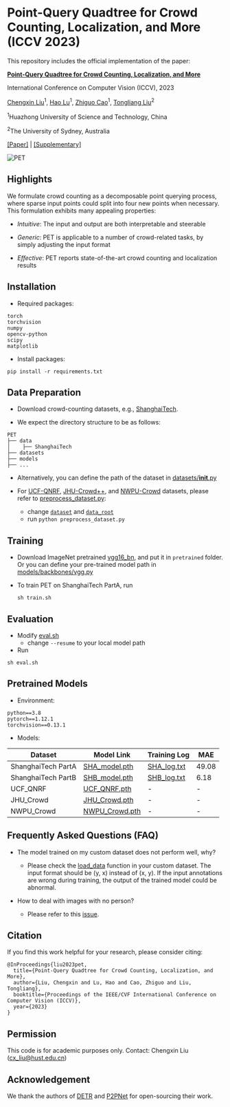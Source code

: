 # Point-Query Quadtree for Crowd Counting, Localization, and More (ICCV 2023)

This repository includes the official implementation of the paper: 

[**Point-Query Quadtree for Crowd Counting, Localization, and More**](https://arxiv.org/abs/2308.13814)

International Conference on Computer Vision (ICCV), 2023

[Chengxin Liu](https://cxliu0.github.io/)<sup>1</sup>, [Hao Lu](https://sites.google.com/site/poppinace/)<sup>1</sup>, [Zhiguo Cao](http://english.aia.hust.edu.cn/info/1085/1528.htm)<sup>1</sup>, [Tongliang Liu](https://tongliang-liu.github.io/)<sup>2</sup>

<sup>1</sup>Huazhong University of Science and Technology, China  

<sup>2</sup>The University of Sydney, Australia

[[Paper]](https://arxiv.org/abs/2308.13814) | [[Supplementary]](https://drive.google.com/file/d/1WxdtOaEEccYrXuNQTn1k29lFDAetBm63/view?usp=sharing)

![PET](teaser.JPG)

## Highlights

We formulate crowd counting as a decomposable point querying process, where sparse input points could split into four new points when necessary. This formulation exhibits many appealing properties:

- *Intuitive*: The input and output are both interpretable and steerable
  
- *Generic*: PET is applicable to a number of crowd-related tasks, by simply adjusting the input format
  
- *Effective*: PET reports state-of-the-art crowd counting and localization results
  

## Installation

- Required packages:
  
```
torch
torchvision
numpy
opencv-python
scipy
matplotlib
```

- Install packages:

```
pip install -r requirements.txt
```


## Data Preparation

- Download crowd-counting datasets, e.g., [ShanghaiTech](https://github.com/desenzhou/ShanghaiTechDataset).
  
- We expect the directory structure to be as follows:
  

```
PET
├── data
│    ├── ShanghaiTech
├── datasets
├── models
├── ...
```

- Alternatively, you can define the path of the dataset in [datasets/__init__.py](datasets/__init__.py)

- For [UCF-QNRF](https://www.crcv.ucf.edu/data/ucf-qnrf/), [JHU-Crowd++](http://www.crowd-counting.com/), and [NWPU-Crowd](https://gjy3035.github.io/NWPU-Crowd-Sample-Code/) datasets, please refer to [preprocess_dataset.py](https://github.com/cxliu0/PET/blob/main/preprocess_dataset.py):

  * change [```dataset```](https://github.com/cxliu0/PET/blob/main/preprocess_dataset.py#L217) and [```data_root```](https://github.com/cxliu0/PET/blob/main/preprocess_dataset.py#L218)
  * run ```python preprocess_dataset.py```


## Training

- Download ImageNet pretrained [vgg16_bn](https://download.pytorch.org/models/vgg16_bn-6c64b313.pth), and put it in ```pretrained``` folder. Or you can define your pre-trained model path in [models/backbones/vgg.py](models/backbones/vgg.py)
  

- To train PET on ShanghaiTech PartA, run
  
  ```
  sh train.sh
  ```
  

## Evaluation

- Modify [eval.sh](eval.sh)
  - change ```--resume``` to your local model path
- Run

```
sh eval.sh
```

## Pretrained Models

- Environment:
```
python==3.8
pytorch==1.12.1
torchvision==0.13.1
```

- Models:

| Dataset                  | Model Link  | Training Log  | MAE |
| ------------------------ | ----------- | --------------| ----|
| ShanghaiTech PartA       |  [SHA_model.pth](https://drive.google.com/file/d/1QwV8hrEDs1LQ4h1TH4KSL8tB51AImNMT/view?usp=drive_link)   | [SHA_log.txt](https://drive.google.com/file/d/1UpY61L0KWRA9c29CM9FMX34bHyprnPUY/view?usp=sharing) | 49.08 |
| ShanghaiTech PartB       |  [SHB_model.pth](https://drive.google.com/file/d/10HK42xC6fmOK-5lQfu-pTn6oAHYeRUhv/view?usp=sharing)   | [SHB_log.txt](https://drive.google.com/file/d/1M74PI0XuJtQraPOUiCQJSCUjrWoJUq3n/view?usp=sharing) | 6.18 |
| UCF_QNRF                 |  [UCF_QNRF.pth](https://drive.google.com/file/d/129l__gW51UtTQnPKM-90lTZo508-Eh7I/view?usp=sharing)    | - | - |
| JHU_Crowd                |  [JHU_Crowd.pth](https://drive.google.com/file/d/1D4vtoYhQuvj_5onJaXJRtWrlwrl2ckbE/view?usp=sharing)   | - | - |
| NWPU_Crowd               |  [NWPU_Crowd.pth](https://drive.google.com/file/d/1MX7tQAexyc9slrt7TaNSK7j8RtSvnI2H/view?usp=sharing)  | - | - |


## Frequently Asked Questions (FAQ)

* The model trained on my custom dataset does not perform well, why?
  * Please check the [load_data](https://github.com/cxliu0/PET/blob/main/datasets/SHA.py#L105) function in your custom dataset. The input format should be (y, x) instead of (x, y). If the input annotations are wrong during training, the output of the trained model could be abnormal.
 
* How to deal with images with no person?
  * Please refer to this [issue](https://github.com/cxliu0/PET/issues/33#issuecomment-2782560733).

## Citation

If you find this work helpful for your research, please consider citing:

```
@InProceedings{liu2023pet,
  title={Point-Query Quadtree for Crowd Counting, Localization, and More},
  author={Liu, Chengxin and Lu, Hao and Cao, Zhiguo and Liu, Tongliang},
  booktitle={Proceedings of the IEEE/CVF International Conference on Computer Vision (ICCV)},
  year={2023}
}
```


## Permission

This code is for academic purposes only. Contact: Chengxin Liu (cx_liu@hust.edu.cn)


## Acknowledgement

We thank the authors of [DETR](https://github.com/facebookresearch/detr) and [P2PNet](https://github.com/TencentYoutuResearch/CrowdCounting-P2PNet) for open-sourcing their work.


